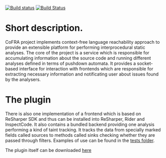 [![Build status](https://ci.appveyor.com/api/projects/status/4uuha50qe858lcd6/branch/master?svg=true)](https://ci.appveyor.com/project/ilya-nozhkin/cofra/branch/master)
[![Build Status](https://travis-ci.org/JetBrains-Research/CoFRA.svg?branch=master)](https://travis-ci.org/JetBrains-Research/CoFRA)

# Short description.

CoFRA project implements context-free language reachability approach to provide an extensible platform for performing interprocedural static analyses. The core of the project is a service which is responsible for accumulating information about the source code and running different analyses defined in terms of pushdown automata. It provides a socket-based interface for interaction with frontends which are responsible for extracting necessary information and notificating user about issues found by the analysers.

# The plugin

There is also one implementation of a frontend which is based on ReSharper SDK and thus can be installed into ReSharper, Rider and InspectCode. It also contains a bundled backend providing one analysis performing a kind of taint tracking. 
It tracks the data from specially marked fields called sources to methods called sinks checking whether they are passed through filters.
Examples of use can be found in the [tests folder](test/data/TaintAnalysis).

The plugin itself can be downloaded [here](https://ci.appveyor.com/project/ilya-nozhkin/cofra/build/artifacts)
